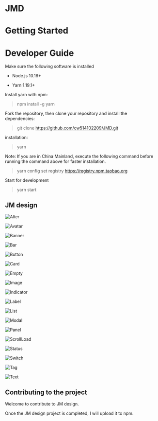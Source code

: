 # JMD

# Getting Started

# Developer Guide

Make sure the following software is installed

+ Node.js 10.16+

+ Yarn 1.19.1+

Install yarn with npm:

> npm install -g yarn

Fork the repository, then clone your repository and install the dependencies:

> git clone https://github.com/cw514102209/JMD.git

installation:

> yarn

Note: If you are in China Mainland, execute the following command before running the command above for faster installation.

> yarn config set registry https://registry.npm.taobao.org

Start for development

> yarn start

## JM design 

![Alter](/images/alter.png)

![Avatar](/images/avatar.png)

![Banner](/images/banner.png)

![Bar](/images/progress.png)

![Button](/images/button.png)

![Card](/images/card.png)

![Empty](/images/empty.png)

![Image](/images/image.png)

![Indicator](/images/indicator.png)

![Label](/images/label.png)

![List](/images/list.png)

![Modal](/images/modal.png)

![Panel](/images/panel.png)

![ScrollLoad](/images/scrollLoad.png)

![Status](/images/status.png)

![Switch](/images/switch.png)

![Tag](/images/tag.png)

![Text](/images/text.png)

## Contributing to the project

Welcome to contribute to JM design.

Once the JM design project is completed, I will upload it to npm.
